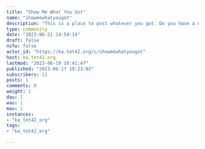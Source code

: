 ```yaml
---
title: "Show Me What You Got" 
name: "showmewhatyougot"
description: "This is a place to post whatever you got. Do you have a nice record collection?Do you have a special talent?Is there something strange in your neighborhood?SHOW ME WHAT YOU GOT!I WANT TO SEE WHAT YOU GOT!There's no theme, no rhyme or reason, it can be anything.Upvoting/downvoting is encouraged, we only want the best of what you got to be among the top posts!No porn please. "
type: community
date: "2023-06-21 14:54:14"
draft: false
nsfw: false
actor_id: "https://ka.tet42.org/c/showmewhatyougot"
host: ka.tet42.org
lastmod: "2023-06-19 16:41:47"
published: "2023-06-17 19:23:03"
subscribers: 11
posts: 1
comments: 0
weight: 1
dau: 1
wau: 1
mau: 1
instances:
- "ka_tet42_org"
tags: 
- "ka_tet42_org"

---
```

